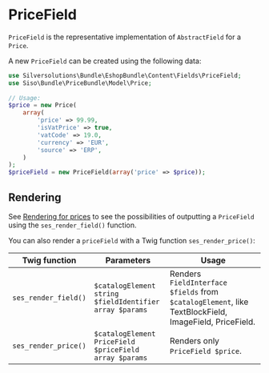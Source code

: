# PriceField

`PriceField` is the representative implementation of `AbstractField` for a `Price`.

A new `PriceField` can be created using the following data:

``` php
use Silversolutions\Bundle\EshopBundle\Content\Fields\PriceField;
use Siso\Bundle\PriceBundle\Model\Price;
 
// Usage: 
$price = new Price(
    array(
        'price' => 99.99,
        'isVatPrice' => true,
        'vatCode' => 19.0,
        'currency' => 'EUR',
        'source' => 'ERP',
    )
);
$priceField = new PriceField(array('price' => $price));
```

## Rendering
See [Rendering for prices](../../../guide/pricing/price_engine_templates/rendering_for_prices.md) to see the possibilities of outputting a `PriceField` using the `ses_render_field()` function.

You can also render a `priceField` with a Twig function `ses_render_price()`:

|Twig function|Parameters|Usage|
|--- |--- |--- |
|`ses_render_field()`|`$catalogElement`</br>`string $fieldIdentifier`</br>`array $params`|Renders `FieldInterface $fields` from `$catalogElement`, like TextBlockField, ImageField, PriceField.|
|`ses_render_price()`|`$catalogElement`</br>`PriceField $priceField`</br>`array $params`|Renders only `PriceField $price`.|
